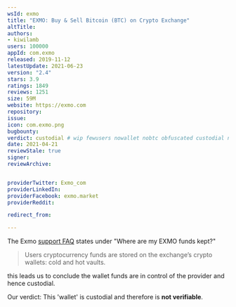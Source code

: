 ```yaml
---
wsId: exmo
title: "EXMO: Buy & Sell Bitcoin (BTC) on Crypto Exchange"
altTitle: 
authors:
- kiwilamb
users: 100000
appId: com.exmo
released: 2019-11-12
latestUpdate: 2021-06-23
version: "2.4"
stars: 3.9
ratings: 1849
reviews: 1251
size: 59M
website: https://exmo.com
repository: 
issue: 
icon: com.exmo.png
bugbounty: 
verdict: custodial # wip fewusers nowallet nobtc obfuscated custodial nosource nonverifiable reproducible bounty defunct
date: 2021-04-21
reviewStale: true
signer: 
reviewArchive:


providerTwitter: Exmo_com
providerLinkedIn: 
providerFacebook: exmo.market
providerReddit: 

redirect_from:

---
```



The Exmo [support FAQ](https://info.exmo.com/en/faq/) states under "Where are my EXMO funds kept?"

> Users cryptocurrency funds are stored on the exchange’s crypto wallets: cold and hot vaults.

this leads us to conclude the wallet funds are in control of the provider and hence custodial.

Our verdict: This 'wallet' is custodial and therefore is **not verifiable**.
